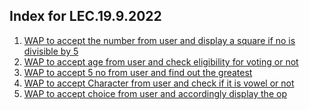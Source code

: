 ## Index for LEC.19.9.2022
01. [WAP to accept the number from user and display a square if no is divisible by 5](https://github.com/DhruvBhirud/javaAssignments/blob/main/01.LEC.19.9.2022/squareIfDivByFive.java)
02. [WAP to accept age from user and check eligibility for voting or not](https://github.com/DhruvBhirud/javaAssignments/blob/main/01.LEC.19.9.2022/ageVerificationForVoting.java)
03. [WAP to accept 5 no from user and find out the greatest](https://github.com/DhruvBhirud/javaAssignments/blob/main/01.LEC.19.9.2022/findGreatestFromFive.java)
04. [WAP to accept Character from user and check if it is vowel or not](https://github.com/DhruvBhirud/javaAssignments/blob/main/01.LEC.19.9.2022/checkIfVowelOrNot.java)
05. [WAP to accept choice from user and accordingly display the op]()